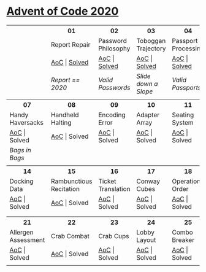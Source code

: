 # [Advent of Code 2020](https://adventofcode.com/2020/)

<table style="width: 100%">
    <tr>
        <th style="width: 14%"></th>
        <th style="width: 14%">01</th>
        <th style="width: 14%">02</th>
        <th style="width: 14%">03</th>
        <th style="width: 14%">04</th>
        <th style="width: 14%">05</th>
        <th style="width: 14%">06</th>
    </tr>
    <tr>
        <td></td>
        <td>Report Repair</td>
        <td>Password Philosophy</td>
        <td>Toboggan Trajectory</td>
        <td>Passport Processing</td>
        <td>Binary Boarding</td>
        <td>Custom Customs</td>
    </tr>
    <tr>
        <td></td>
        <td><a href="https://adventofcode.com/2020/day/1" target="_blank">AoC</a> | <a href="https://github.com/enigm4tik/advent-of-code/blob/main/2020/day01/day01.py" target="_blank">Solved</a></td>
        <td><a href="https://adventofcode.com/2020/day/2" target="_blank">AoC</a> | <a href="https://github.com/enigm4tik/advent-of-code/blob/main/2020/day02/day02.py" target="_blank">Solved</a></td>
        <td><a href="https://adventofcode.com/2020/day/3" target="_blank">AoC</a> | <a href="https://github.com/enigm4tik/advent-of-code/blob/main/2020/day03/day03.py" target="_blank">Solved</a></td>
        <td><a href="https://adventofcode.com/2020/day/4" target="_blank">AoC</a> | <a href="https://github.com/enigm4tik/advent-of-code/blob/main/2020/day04/day04.py" target="_blank">Solved</a></td>
        <td><a href="https://adventofcode.com/2020/day/5" target="_blank">AoC</a> | <a href="https://github.com/enigm4tik/advent-of-code/blob/main/2020/day05/day05.py" target="_blank">Solved</a></td>
        <td><a href="https://adventofcode.com/2020/day/6" target="_blank">AoC</a> | <a href="https://github.com/enigm4tik/advent-of-code/blob/main/2020/day06/day06.py" target="_blank">Solved</a></td>
    </tr>
    <tr>
        <td></td>
        <td><i>Report == 2020</i></td>
        <td><i>Valid Passwords</i></td>
        <td><i>Slide down a Slope</i></td>
        <td><i>Valid Passports</i></td>
        <td><i>Board a Plane: BFLR</i></td>
        <td><i>Common Questions</i></td>
    </tr>
    <tr>
        <td></td>
        <td></td>
        <td></td>
        <td></td>
        <td></td>
        <td></td>
        <td></td>
    </tr>
    <tr>
        <th>07</th>
        <th>08</th>
        <th>09</th>
        <th>10</th>
        <th>11</th>
        <th>12</th>
        <th>13</th>
    </tr>
    <tr>
        <td>Handy Haversacks</td>
        <td>Handheld Halting</td>
        <td>Encoding Error</td>
        <td>Adapter Array</td>
        <td>Seating System</td>
        <td>Rain Risk</td>
        <td>Shuttle Search</td>
    </tr>
    <tr>
        <td><a href="https://adventofcode.com/2020/day/7" target="_blank">AoC</a> | Solved</td>
        <td><a href="https://adventofcode.com/2020/day/8" target="_blank">AoC</a> | Solved</td>
        <td><a href="https://adventofcode.com/2020/day/9" target="_blank">AoC</a> | Solved</td>
        <td><a href="https://adventofcode.com/2020/day/10" target="_blank">AoC</a> | Solved</td>
        <td><a href="https://adventofcode.com/2020/day/11" target="_blank">AoC</a> | Solved</td>
        <td><a href="https://adventofcode.com/2020/day/12" target="_blank">AoC</a> | Solved</td>
        <td><a href="https://adventofcode.com/2020/day/13" target="_blank">AoC</a> | Solved</td>
    </tr>
    <tr>
        <td><i>Bags in Bags</i></td>
        <td></td>
        <td></td>
        <td></td>
        <td></td>
        <td></td>
        <td></td>
    </tr>
    <tr>
        <td></td>
        <td></td>
        <td></td>
        <td></td>
        <td></td>
        <td></td>
        <td></td>
    </tr>
    <tr>
        <th>14</th>
        <th>15</th>
        <th>16</th>
        <th>17</th>
        <th>18</th>
        <th>19</th>
        <th>20</th>
    </tr>
    <tr>
        <td>Docking Data</td>
        <td>Rambunctious Recitation</td>
        <td>Ticket Translation</td>
        <td>Conway Cubes</td>
        <td>Operation Order</td>
        <td>Monster Messages</td>
        <td>Jurassic Jigsaw</td>
    </tr>
    <tr>
        <td><a href="https://adventofcode.com/2020/day/14" target="_blank">AoC</a> | Solved</td>
        <td><a href="https://adventofcode.com/2020/day/15" target="_blank">AoC</a> | Solved</td>
        <td><a href="https://adventofcode.com/2020/day/16" target="_blank">AoC</a> | Solved</td>
        <td><a href="https://adventofcode.com/2020/day/17" target="_blank">AoC</a> | Solved</td>
        <td><a href="https://adventofcode.com/2020/day/18" target="_blank">AoC</a> | Solved</td>
        <td><a href="https://adventofcode.com/2020/day/19" target="_blank">AoC</a> | Solved</td>
        <td><a href="https://adventofcode.com/2020/day/20" target="_blank">AoC</a> | Solved</td>
    </tr>
    <tr>
        <td></td>
        <td></td>
        <td></td>
        <td></td>
        <td></td>
        <td></td>
        <td></td>
    </tr>
    <tr>
        <td></td>
        <td></td>
        <td></td>
        <td></td>
        <td></td>
        <td></td>
        <td></td>
    </tr>
    <tr>
        <th>21</th>
        <th>22</th>
        <th>23</th>
        <th>24</th>
        <th>25</th>
        <th></th>
        <th></th>
    </tr>
    <tr>
        <td>Allergen Assessment</td>
        <td>Crab Combat</td>
        <td>Crab Cups</td>
        <td>Lobby Layout</td>
        <td>Combo Breaker</td>
        <td></td>
        <td></td>
    </tr>
    <tr>
        <td><a href="https://adventofcode.com/2020/day/21" target="_blank">AoC</a> | Solved</td>
        <td><a href="https://adventofcode.com/2020/day/22" target="_blank">AoC</a> | Solved</td>
        <td><a href="https://adventofcode.com/2020/day/23" target="_blank">AoC</a> | Solved</td>
        <td><a href="https://adventofcode.com/2020/day/24" target="_blank">AoC</a> | Solved</td>
        <td><a href="https://adventofcode.com/2020/day/25" target="_blank">AoC</a> | Solved</td>
        <td></td>
        <td></td>
    </tr>
    <tr>
        <td></td>
        <td></td>
        <td></td>
        <td></td>
        <td></td>
        <td></td>
        <td></td>
    </tr>
</table>
